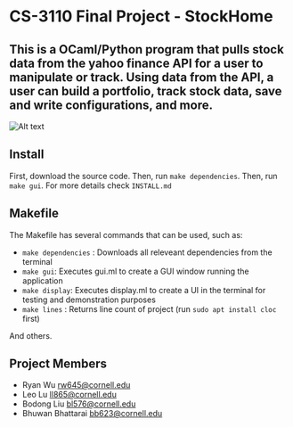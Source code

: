 # CS-3110 Final Project - StockHome
This is a OCaml/Python program that pulls stock data from the yahoo finance API for a user to manipulate or track. Using data from the API, a user can build a portfolio, track stock data, save and write configurations, and more. 
-----------------------------------
![Alt text](relative%20data/Screenshot.png?raw=true "The Home Page")

## Install 
First, download the source code. Then, run `make dependencies`. Then, run `make gui`. For more details check `INSTALL.md`

## Makefile
The Makefile has several commands that can be used, such as:

- `make dependencies` : Downloads all releveant dependencies from the terminal
- `make gui`: Executes gui.ml to create a GUI window running the application
- `make display`: Executes display.ml to create a UI in the terminal for testing and demonstration purposes
- `make lines` : Returns line count of project (run `sudo apt install cloc` first)

And others.

## Project Members 
- Ryan Wu rw645@cornell.edu 
- Leo Lu ll865@cornell.edu 
- Bodong Liu bl576@cornell.edu 
- Bhuwan Bhattarai bb623@cornell.edu 
